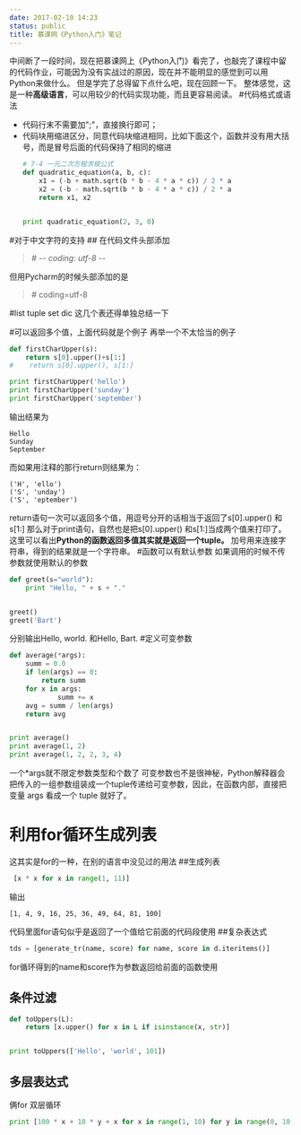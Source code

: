 ```yaml
---
date: 2017-02-10 14:23
status: public
title: 慕课网《Python入门》笔记
---
```


中间断了一段时间，现在把慕课网上《Python入门》看完了，也敲完了课程中留的代码作业，可能因为没有实战过的原因，现在并不能明显的感觉到可以用Python来做什么。
但是学完了总得留下点什么吧，现在回顾一下。
整体感觉，这是一种**高级语言**，可以用较少的代码实现功能，而且更容易阅读。
#代码格式或语法
- 代码行末不需要加";"，直接换行即可；
- 代码块用缩进区分，同意代码块缩进相同，比如下面这个，函数并没有用大括号，而是冒号后面的代码保持了相同的缩进    
    ```python
    # 7-4 一元二次方程求根公式
    def quadratic_equation(a, b, c):
        x1 = (-b + math.sqrt(b * b - 4 * a * c)) / 2 * a
        x2 = (-b - math.sqrt(b * b - 4 * a * c)) / 2 * a
        return x1, x2
    
    
    print quadratic_equation(2, 3, 0)
    ```


#对于中文字符的支持 ##
在代码文件头部添加  
>\# -*- coding: utf-8 -*-  
 
但用Pycharm的时候头部添加的是  
>\# coding=utf-8

#list tuple set dic
这几个表还得单独总结一下

#可以返回多个值，上面代码就是个例子
再举一个不太恰当的例子
```python
def firstCharUpper(s):
    return s[0].upper()+s[1:]
#    return s[0].upper(), s[1:]

print firstCharUpper('hello')
print firstCharUpper('sunday')
print firstCharUpper('september')
```
输出结果为
```
Hello
Sunday
September
```
而如果用注释的那行return则结果为：
```
('H', 'ello')
('S', 'unday')
('S', 'eptember')
```
return语句一次可以返回多个值，用逗号分开的话相当于返回了s[0].upper()  和 s[1:]
那么对于print语句，自然也是把s[0].upper() 和s[1:]当成两个值来打印了。这里可以看出**Python的函数返回多值其实就是返回一个tuple。**
加号用来连接字符串，得到的结果就是一个字符串。
#函数可以有默认参数
如果调用的时候不传参数就使用默认的参数
```python
def greet(s="world"):
    print "Hello, " + s + "."


greet()
greet('Bart')
```
分别输出Hello, world. 和Hello, Bart.
#定义可变参数
```python
def average(*args):
    summ = 0.0
    if len(args) == 0:
        return summ
    for x in args:
            summ += x
    avg = summ / len(args)
    return avg


print average()
print average(1, 2)
print average(1, 2, 2, 3, 4)
```
一个*args就不限定参数类型和个数了
可变参数也不是很神秘，Python解释器会把传入的一组参数组装成一个tuple传递给可变参数，因此，在函数内部，直接把变量 args 看成一个 tuple 就好了。
# 利用for循环生成列表
这其实是for的一种，在别的语言中没见过的用法
##生成列表
```python
 [x * x for x in range(1, 11)]
 ```
输出
```
[1, 4, 9, 16, 25, 36, 49, 64, 81, 100]
```
代码里面for语句似乎是返回了一个值给它前面的代码段使用
##复杂表达式
```python
tds = [generate_tr(name, score) for name, score in d.iteritems()]
```
for循环得到的name和score作为参数返回给前面的函数使用
## 条件过滤
```python
def toUppers(L):
    return [x.upper() for x in L if isinstance(x, str)]


print toUppers(['Hello', 'world', 101])
```
## 多层表达式
俩for 双层循环
```python
print [100 * x + 10 * y + x for x in range(1, 10) for y in range(0, 10)]
```